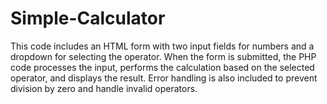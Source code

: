 # Simple-Calculator
This code includes an HTML form with two input fields for numbers and a dropdown for selecting the operator. When the form is submitted, the PHP code processes the input, performs the calculation based on the selected operator, and displays the result. Error handling is also included to prevent division by zero and handle invalid operators.
